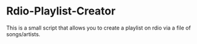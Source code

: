 # Rdio-Playlist-Creator
This is a small script that allows you to create a playlist on rdio via a file of songs/artists.
